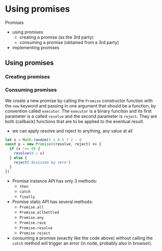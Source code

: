 # Using promises

Promises
- using promises
  - creating a promise (as the 3rd party)
  - consuming a promise (obtained from a 3rd party)
- implementing promises


## Using promises

### Creating promises




### Consuming promises

We create a new promise by calling the `Promise` constructor function with the `new` keyword and passing in one argument that should be a function, by convention called `executor`. The `executor` is a binary funciton and its first parameter is a called `resolve` and the second parameter is `reject`. They are both (callback) functions that are to be applied to the eventual result.


- we can apply resolve and reject to anything, any value at all


```js
let x = Math.random() > 0.5 ? 2 : 0
const p = new Promise((resolve, reject) => {
  if (x !== 0) {
    resolve(8 / x)
  } else {
    reject('division by zero')
  }
})
```

- Promise instance API has only 3 methods:
  - `then`
  - `catch`
  - `finally`
- Promise static API has several methods:
  - `Promise.all`
  - `Promise.allSettled`
  - `Promise.any`
  - `Promise.race`
  - `Promise.resolve`
  - `Promise.reject`
- consuming a promise (exactly like the code above) without calling the `catch` method will trigger an error (in node, probably also in browser).
